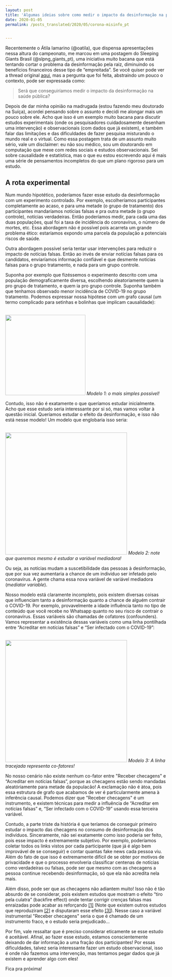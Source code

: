 ```yaml
---
layout: post
title: 'Algumas ideias sobre como medir o impacto da desinformação na pandemia (pt. 1)'
date: 2020-01-05
permalink: /posts_translated/2020/05/corona-misinfo_pt


---
```



Recentemente o Átila Iamarino (@oatila), que dispensa apresentações nessa altura do campeonato, me marcou em uma postagem do Sleeping Giants Brasil (@slpng_giants_pt), uma iniciativa muito bacana que está tentando cortar o problema da desinformação pela raiz, diminuindo os benefícios financeiros desse tipo de “empreitada”. 
Se você quiser pode ver a thread original [aqui](https://twitter.com/oatila/status/1265399350995431426), mas a pergunta que foi feita, abstraindo um pouco o contexto, pode ser expressada como:

> Será que conseguiríamos medir o impacto da desinformação na saúde pública?

Depois de dar minha opinião na madrugada (estou fazendo meu doutorado na Suíça), acordei pensando sobre o assunto e decidi me alongar mais um pouco sobre ele. 
Acho que isso é um exemplo muito bacana para discutir estudos experimentais (onde os pesquisadores cuidadosamente desenham uma intervenção) e observacionais (com dados que já existem), e também falar das limitações e das dificuldades de fazer pesquisa misturando o mundo real e o virtual. 
Como essa postagem trata de um assunto muito sério, vale um disclaimer: eu não sou médico, sou um doutorando em computação que mexe com redes sociais e estudos observacionais. 
Sei sobre causalidade e estatística, mas o que eu estou escrevendo aqui é mais uma série de pensamentos incompletos do que um plano rigoroso para um estudo.

## A rota experimental

Num mundo hipotético, poderíamos fazer esse estudo da desinformação com um experimento controlado. Por exemplo, escolheríamos participantes completamente ao acaso, e para uma metade (o grupo de tratamento) dos participantes mandaríamos notícias falsas e pra outra metade (o grupo controle), notícias verdadeiras. Então poderíamos medir, para cada uma das duas populações, qual foi a taxa de incidência do coronavírus, o número de mortes, etc. Essa abordagem não é possível pois acarreta um grande problema ético: estaríamos expondo uma parcela da população a potenciais riscos de saúde. 

Outra abordagem possível seria tentar usar intervenções para reduzir o impacto de notícias falsas. Então ao invés de enviar notícias falsas para os candidatos, enviaríamos informação confiável e que desmente notícias falsas para o grupo tratamento, e nada para um grupo controle.  

Suponha por exemplo que fizéssemos o experimento descrito com uma população demograficamente diversa, escolhendo aleatoriamente quem ia pro grupo de tratamento, e quem ia pro grupo controle. 
Suponha também que tenhamos observado menor incidência de COVID-19 no grupo tratamento. 
Podemos expressar nossa hipótese com um grafo causal (um termo complicado para setinhas e bolinhas que implicam causalidade):


<br />

<img src="{{ site.baseurl }}/images/2020-05-28-Corona-Misinfo/blog_1_pt.png" width="250px" >
<em>Modelo 1: o mais simples possível!</em>
<br />

Contudo, isso não é exatamente o que queríamos estudar inicialmente. Acho que esse estudo seria interessante por si só, mas vamos voltar à questão inicial. Queríamos estudar o efeito da desinformação, e isso não está nesse modelo! Um modelo que englobaria isso seria:

<br />
<img src="{{ site.baseurl }}/images/2020-05-28-Corona-Misinfo/blog_2_pt.png" width="380px" >
<em>Modelo 2: note que queremos mesmo é estudar a variável mediadora!</em>
<br />

Ou seja, as notícias mudam a suscetibilidade das pessoas à desinformação, que por sua vez aumentaria a chance de um individuo ser infetado pelo coronavírus. A gente chama essa nova variável de variável mediadora (m*ediator variable*). 

Nosso modelo está claramente incompleto, pois existem diversas coisas que influenciam tanto a desinformação quanto a chance de alguém contrair o COVID-19. Por exemplo, provavelmente a idade influência tanto no tipo de conteúdo que você recebe no Whatsapp quanto no seu risco de contrair o coronavírus. Essas variáveis são chamadas de cofatores (confounders). 
Vamos representar a existência dessas variáveis como uma linha pontilhada entre “Acreditar em notícias falsas” e “Ser infectado com o COVID-19”:

<br />
<img src="{{ site.baseurl }}/images/2020-05-28-Corona-Misinfo/blog_3_pt.png" width="380px" >
<em>Modelo 3: A linha tracejada representa co-fatores!</em>
<br />

No nosso cenário não existe nenhum co-fator entre "Receber checagens" e “Acreditar em notícias falsas”, porque as checagens estão sendo mandadas aleatóriamente para metade da populacão! 
A exclamação não é àtoa, pois essa estrutura de grafo que acabamos de ver é particularmente amena à inferência causal. 
Podemos dizer que "Receber checagens" é um instrumento, e existem técnicas para medir a influência de “Acreditar em notícias falsas” e, “Ser infectado com o COVID-19” usando essa terceira variável. 

Contudo, a parte triste da história é que teríamos de conseguir primeiro estudar o impacto das checagens no consumo de desinformação dos indivíduos. Sinceramente, não sei exatamente como isso poderia ser feito, pois esse impacto é extremamente subjetivo. Por exemplo, poderíamos coletar todos os links vistos por cada participante (que já é algo bem improvável de se conseguir) e contar quantas fake news cada pessoa viu. Além do fato de que isso é extremamente difícil de se obter por motivos de privacidade e que o processo envolveria classificar centenas de notícias como verdadeiras ou falsas, pode ser que mesmo com as checagens a pessoa continue recebendo desinformação, só que ela não acredita nela mais.

Além disso, pode ser que as checagens não adiantem muito! Isso não é tão absurdo de se considerar, pois existem estudos que mostram o efeito “tiro pela culatra” (backfire effect) onde tentar corrigir crenças falsas mas enraizadas pode acabar as reforçando [[1]](https://pubmed.ncbi.nlm.nih.gov/23211778/) (Note que existem outros estudos que reproduziram [[2]](https://link.springer.com/article/10.1007/s11109-010-9112-2?LI%3Dtrue) e disputaram esse efeito [[3]](https://link.springer.com/article/10.1007/s11109-018-9443-y)). Nesse caso a variável instrumental "Receber checagens" seria o que é chamado de um instrumento fraco, e o estudo seria prejudicado...

Por fim, vale ressaltar que é preciso considerar eticamente se esse estudo é aceitável. Afinal, ao fazer esse estudo, estamos conscientemente deixando de dar informação a uma fração dos participantes! Por essas dificuldades, talvez seria interessante fazer um estudo observacional, isso é onde não fazemos uma intervenção, mas tentamos pegar dados que já existem e aprender algo com eles! 

Fica pra próxima!

